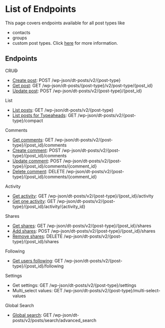 # List of Endpoints

This page covers endpoints available for all post types like

* contacts
* groups
* custom post types. Click [here](../customization/custom-post-types.md) for more information.

## Endpoints

CRU~~D~~

* [Create post](create-post.md): POST /wp-json/dt-posts/v2/{post-type}
* [Get post](get-post.md): GET /wp-json/dt-posts/{post-type}/v2/post-type/{post\_id}
* [Update post](update-post.md): POST /wp-json/dt-posts/v2/{post-type}/{post\_id}

List

* [List posts](list-query.md): GET /wp-json/dt-posts/v2/{post-type}
* [List posts for Typeaheads](list-posts-compact.md): GET /wp-json/dt-posts/v2/{post-type}/compact

Comments

* [Get comments](post-comments.md): GET /wp-json/dt-posts/v2/{post-type}/{post\_id}/comments
* [Create comment](post-comments.md): POST /wp-json/dt-posts/v2/{post-type}/{post\_id}/comments
* [Update comment](post-comments.md): POST /wp-json/dt-posts/v2/{post-type}/{post\_id}/comments/{comment\_id}
* [Delete comment](post-comments.md): DELETE /wp-json/dt-posts/v2/{post-type}/{post\_id}/comments/{comment\_id}

Activity

* [Get activity](post-activity.md): GET /wp-json/dt-posts/v2/{post-type}/{post\_id}/activity
* [Get one activity](post-activity.md): GET /wp-json/dt-posts/v2/{post-type}/{post\_id}/activity/{activity\_id}

Shares

* [Get shares](post-sharing.md): GET /wp-json/dt-posts/v2/{post-type}/{post\_id}/shares
* [Add shares](post-sharing.md): POST /wp-json/dt-posts/v2/{post-type}/{post\_id}/shares
* [Remove shares](post-sharing.md): DELETE /wp-json/dt-posts/v2/{post-type}/{post\_id}/shares

Following

* [Get users following](post-following.md): GET /wp-json/dt-posts/v2/{post-type}/{post\_id}/following

Settings

* Get settings: GET /wp-json/dt-posts/v2/{post-type}/settings
* Multi\_select values: GET /wp-json/dt-posts/v2/{post-type}/multi-select-values

Global Search

* [Global search](global-search.md): GET /wp-json/dt-posts/v2/posts/search/advanced_search
